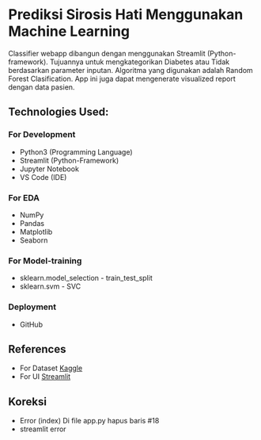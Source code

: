 # **Prediksi Sirosis Hati Menggunakan Machine Learning**

Classifier webapp dibangun dengan menggunakan Streamlit (Python-framework). Tujuannya untuk mengkategorikan Diabetes atau Tidak berdasarkan parameter inputan. Algoritma yang digunakan adalah Random Forest Clasification. App ini juga dapat mengenerate visualized report dengan data pasien.


## **Technologies Used:**

### For Development
* Python3 (Programming Language)
* Streamlit (Python-Framework)
* Jupyter Notebook
* VS Code (IDE)

### For EDA
* NumPy
* Pandas
* Matplotlib
* Seaborn

### For Model-training
* sklearn.model_selection - train_test_split
* sklearn.svm - SVC


### Deployment
* GitHub

## References
* For Dataset [Kaggle](https://www.kaggle.com/uciml/pima-indians-diabetes-database)
* For UI [Streamlit](https://streamlit.io/)


## Koreksi 
* Error (index)
Di file app.py hapus baris #18 
* streamlit error
